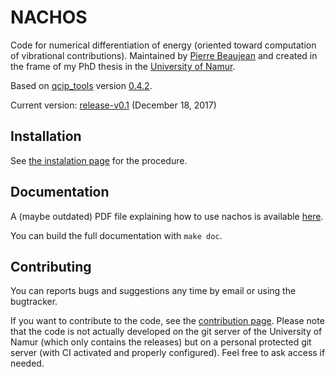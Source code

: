 # NACHOS

Code for numerical differentiation of energy (oriented toward computation of vibrational contributions).
Maintained by [Pierre Beaujean](pierre.beaujean@unamur.be) and created in the frame of my PhD thesis in the [University of Namur](https://www.unamur.be).

Based on [qcip_tools](https://gitlab.unamur.be/pierre.beaujean/qcip_tools) version [0.4.2](https://gitlab.unamur.be/pierre.beaujean/qcip_tools/tree/release-v0.4.2).

<!-- STABLE: -->
Current version: [release-v0.1](https://gitlab.unamur.be/pierre.beaujean/nachos/tree/release-v0.1) (December 18, 2017)

<!-- PREVIOUS: -->


## Installation

See [the instalation page](./documentation/source/install.rst) for the procedure.

## Documentation

A (maybe outdated) PDF file explaining how to use nachos is available [here](./documentation/source/nachos-howto.pdf).

You can build the full documentation with `make doc`.

## Contributing

You can reports bugs and suggestions any time by email or using the bugtracker.

If you want to contribute to the code, see the [contribution page](./documentation/source/contributing.rst). 
Please note that the code is not actually developed on the git server of the University of Namur (which only contains the releases) but on a personal protected git server (with CI activated and properly configured). 
Feel free to ask access if needed.

